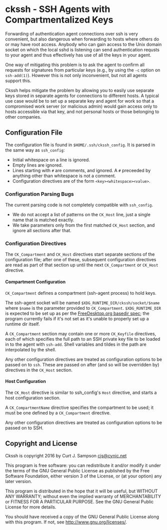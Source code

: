 ckssh - SSH Agents with Compartmentalized Keys
==============================================

Forwarding of authentication agent connections over ssh is very
convenient, but also dangerous when forwarding to hosts where others
do or may have root access. Anybody who can gain access to the Unix
domain socket on which the local sshd is listening can send
authentication requsts to your agent and thus effectively has use of
all the keys in your agent.

One way of mitigating this problem is to ask the agent to confirm all
requests for signatures from particular keys (e.g., by using the `-c`
option on `ssh-add(1)`). However this is not only inconvenient, but
not all agents support this.

Ckssh helps mitigate the problem by allowing you to easily use
separate keys stored in separate agents for connections to different
hosts. A typical use case would be to set up a separate key and agent
for work so that a compromised work server (or malicious admin) would
gain access only to hosts accessible via that key, and not personal
hosts or those belonging to other companies.


Configuration File
------------------

The configuration file is found in `$HOME/.ssh/ckssh_config`. It is
parsed in the same way as `ssh_config`:

* Initial whitespace on a line is ignored.
* Empty lines are ignored.
* Lines starting with `#` are comments, and ignored. A `#` preceeded
  by anything other than whitespace is not a comment.
* Configuration directives are of the form `<key><whitespace><value>`.

### Configuration Parsing Bugs

The current parsing code is not completely compatible with `ssh_config`.

* We do not accept a list of patterns on the `CK_Host` line, just a
  single name that is matched exactly.
* We take parameters only from the first matched `CK_Host` section,
  and ignore all sections after that.

### Configuration Directives

The `CK_Compartment` and `CK_Host` directives start separate
sections of the configuration file; after one of these, subsequent
configuration directives are read as part of that section up until
the next `CK_Compartment` or `CK_Host` directive.

#### Compartment Configuration

`CK_Compartment` defines a compartment (ssh-agent process) to
hold keys.

The ssh-agent socket will be named `$XDG_RUNTIME_DIR/ckssh/socket/$name`
where `$name` is the parameter provided to `CK_Compartment`.
`$XDG_RUNTIME_DIR` is expected to be set up as per the [FreeDesktop.org
basedir spec][basedir]; the program currently fails if it's not set as
it's unable to properly set up a runtime dir itself.

A `CK_Compartment` section may contain one or more `CK_Keyfile`
directives, each of which specifies the full path to an SSH private
key file to be loaded in to the agent with `ssh-add`. Shell variables
and tildes in the path are interpolated by the shell.

Any other configuration directives are treated as configuration
options to be passed on to `ssh`. These are passed on after (and so
will be overridden by) directives in the `CK_Host` section.

[basedir]: https://specifications.freedesktop.org/basedir-spec/basedir-spec-latest.html

#### Host Configuration

The `CK_Host` directive is similar to ssh_config's `Host` directive,
and starts a host configuration section.

A `CK_CompartmentName` directive specifies the compartment to be used;
it must be one defined by a `CK_Compartment` directive.

Any other configuration directives are treated as configuration
options to be passed on to SSH.


Copyright and License
---------------------

Ckssh is copyright 2016 by Curt J. Sampson <cjs@cynic.net>

This program is free software: you can redistribute it and/or modify
it under the terms of the GNU General Public License as published by
the Free Software Foundation, either version 3 of the License, or
(at your option) any later version.

This program is distributed in the hope that it will be useful,
but WITHOUT ANY WARRANTY; without even the implied warranty of
MERCHANTABILITY or FITNESS FOR A PARTICULAR PURPOSE.  See the
GNU General Public License for more details.

You should have received a copy of the GNU General Public License
along with this program.  If not, see <http://www.gnu.org/licenses/>.
